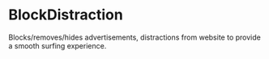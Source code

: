 # BlockDistraction
Blocks/removes/hides advertisements, distractions from website to provide a smooth surfing experience.
